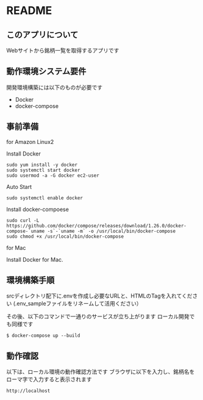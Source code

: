 # README

## このアプリについて

Webサイトから銘柄一覧を取得するアプリです

## 動作環境システム要件

開発環境構築には以下のものが必要です

- Docker
- docker-compose

## 事前準備 

for Amazon Linux2

Install Docker
```
sudo yum install -y docker
sudo systemctl start docker
sudo usermod -a -G docker ec2-user
```

Auto Start
```
sudo systemctl enable docker
```
Install docker-compoese
```
sudo curl -L https://github.com/docker/compose/releases/download/1.26.0/docker-compose-`uname -s`-`uname -m` -o /usr/local/bin/docker-compose
sudo chmod +x /usr/local/bin/docker-compose
```

for Mac

Install Docker for Mac.

## 環境構築手順

srcディレクトリ配下に.envを作成し必要なURLと、HTMLのTagを入れてください
(.env_sampleファイルをリネームして活用ください）

その後、以下のコマンドで一通りのサービスが立ち上がります
ローカル開発でも同様です

```
$ docker-compose up --build
```

## 動作確認

以下は、ローカル環境の動作確認方法です
ブラウザに以下を入力し、銘柄名をローマ字で入力すると表示されます

```
http://localhost
```

